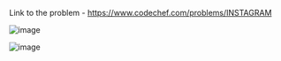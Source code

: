 Link to the problem - https://www.codechef.com/problems/INSTAGRAM


![image](https://github.com/Haleshot/Competitive-Programming/assets/57552973/63f4c7c6-50d5-4616-814a-030a4a49e9e2)


![image](https://github.com/Haleshot/Competitive-Programming/assets/57552973/22c8f72b-85a4-4de7-9ff4-d985a63dc29b)
